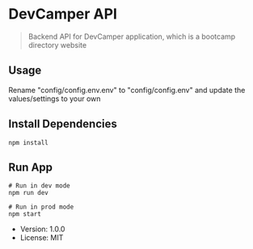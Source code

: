 # DevCamper API

> Backend API for DevCamper application, which is a bootcamp directory website

## Usage 
Rename "config/config.env.env" to "config/config.env" and update the values/settings to your own

## Install Dependencies
```
npm install
```

## Run App
```
# Run in dev mode
npm run dev

# Run in prod mode 
npm start
```

- Version: 1.0.0
- License: MIT